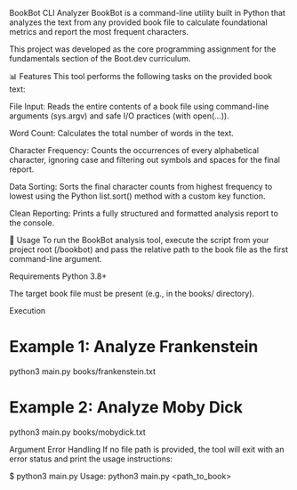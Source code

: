 BookBot CLI Analyzer
BookBot is a command-line utility built in Python that analyzes the text from any provided book file to calculate foundational metrics and report the most frequent characters.

This project was developed as the core programming assignment for the fundamentals section of the Boot.dev curriculum.

📊 Features
This tool performs the following tasks on the provided book text:

File Input: Reads the entire contents of a book file using command-line arguments (sys.argv) and safe I/O practices (with open(...)).

Word Count: Calculates the total number of words in the text.

Character Frequency: Counts the occurrences of every alphabetical character, ignoring case and filtering out symbols and spaces for the final report.

Data Sorting: Sorts the final character counts from highest frequency to lowest using the Python list.sort() method with a custom key function.

Clean Reporting: Prints a fully structured and formatted analysis report to the console.

🚀 Usage
To run the BookBot analysis tool, execute the script from your project root (/bookbot) and pass the relative path to the book file as the first command-line argument.

Requirements
Python 3.8+

The target book file must be present (e.g., in the books/ directory).

Execution
# Example 1: Analyze Frankenstein
python3 main.py books/frankenstein.txt

# Example 2: Analyze Moby Dick
python3 main.py books/mobydick.txt


Argument Error Handling
If no file path is provided, the tool will exit with an error status and print the usage instructions:

$ python3 main.py
Usage: python3 main.py <path_to_book>
